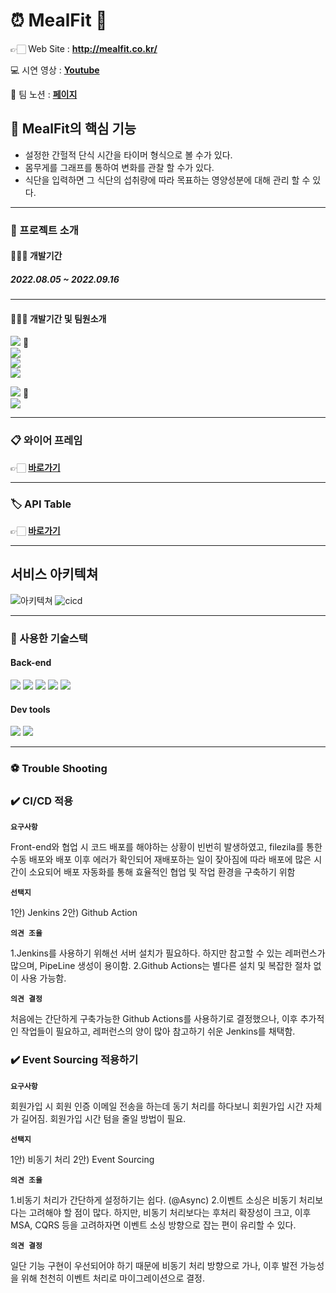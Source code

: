 # ⏰ **MealFit** 💪


👉🏻 Web Site : **http://mealfit.co.kr/**

💻 시연 영상 : 
[**Youtube**](https://)

🔗 팀 노션 : [**페이지**](https://www.notion.so/mealfit/71bb3a54c8cf43d2975dc8acbde1ddfb)  
  


## **🍳 MealFit의 핵심 기능**
- 설정한 간헐적 단식 시간을 타이머 형식으로 볼 수가 있다.
- 몸무게를 그래프를 통하여 변화를 관찰 할 수가 있다.
- 식단을 입력하면 그 식단의 섭취량에 따라 목표하는 영양성분에 대해 관리 할 수 있다.
---
### **🙌 프로젝트 소개**  
#### **👨‍👧‍👧 개발기간**
##### **2022.08.05 ~ 2022.09.16**
---
#### **👨‍👧‍👧 개발기간 및 팀원소개**
<!-- |이름|FE / BE|Github 주소|담당|
|---|---|---|---|
|구자현🔰|BE|https://github.com/9JaHyun|회원가입, CI/CD|
|백지영|BE|https://github.com/catgirl0313|로그인(일반, 카카오, 네이버, 구글)|
|안홍주|BE|https://github.com/hongju22|게시글, S3 이미지, 댓글|
|이창호|BE|https://github.com/chlee1234|식단 기록하기, 음식 검색|
|정종성🔰|FE|https://github.com/JJSEONG| |
|이 봄|FE|https://github.com/bom-Lee| | -->

[<img src="https://img.shields.io/badge/SPRING-구자현-brightgreen?style=for-the-badge"/>](https://github.com/9JaHyun) 🔰  
[<img src="https://img.shields.io/badge/SPRING-백지영-brightgreen?style=for-the-badge"/>](https://github.com/catgirl0313)  
[<img src="https://img.shields.io/badge/SPRING-안홍주-brightgreen?style=for-the-badge"/>](https://github.com/hongju22)  
[<img src="https://img.shields.io/badge/SPRING-이창호-brightgreen?style=for-the-badge"/>](https://github.com/chlee1234)  

[<img src="https://img.shields.io/badge/REACT-정종성-blue?style=for-the-badge"/>](https://github.com/JJSEONG) 🔰  
[<img src="https://img.shields.io/badge/REACT-이봄-blue?style=for-the-badge"/>](https://github.com/bom-Lee)  


---
### **📋 와이어 프레임**
👉🏻 [**바로가기**](https://www.notion.so/mealfit/99-1-Keukppock-MealFit-0b5590c999274a9ba1271e85774778fd#44d92648e1f6465e927f4116592c18c6)


---
### **🏷 API Table**
👉🏻 [**바로가기**](https://www.notion.so/mealfit/99-1-Keukppock-MealFit-0b5590c999274a9ba1271e85774778fd#ec54c369f1ad46608ce71656df6ddbf8)


---
## 서비스 아키텍쳐
![아키텍쳐](https://user-images.githubusercontent.com/97043760/190020857-6d54642a-7146-4b22-8644-e31984afccd6.png)
![cicd](https://user-images.githubusercontent.com/97043760/190021299-5470c21f-3ef8-43b8-ab3d-d16a782daf41.png)

---
### **🔨 사용한 기술스택**


#### **Back-end**  
<img src="https://camo.githubusercontent.com/ebd60befd49443c14417baff1700c7887f1a3c9c171612b2021a24c597e4b2ea/68747470733a2f2f696d672e736869656c64732e696f2f62616467652f72656469732d2532334444303033312e7376673f7374796c653d666f722d7468652d6261646765266c6f676f3d7265646973266c6f676f436f6c6f723d7768697465" /> <img src="https://camo.githubusercontent.com/92407fc26e09271d8137b8aaf1585b266f04046b96f1564dfe5a69f146e21301/68747470733a2f2f696d672e736869656c64732e696f2f62616467652f4a57542d3030303030303f7374796c653d666f722d7468652d6261646765266c6f676f3d4a534f4e253230776562253230746f6b656e73266c6f676f436f6c6f723d7768697465" /> <img src="https://camo.githubusercontent.com/7473d140f66003ad4a8053a8b462b32097303a202cc819827e5f8fd82171e61f/68747470733a2f2f696d672e736869656c64732e696f2f62616467652f537072696e67626f6f742d34373f7374796c653d666f722d7468652d6261646765266c6f676f3d537072696e67626f6f74266c6f676f436f6c6f723d7768697465" /> <img src="https://camo.githubusercontent.com/a4a4a017a5d519d7c4ce2a3cd3d2194fb7af4b1ca424850784565007c2acc7d8/68747470733a2f2f696d672e736869656c64732e696f2f62616467652f4d7953514c2d3030354338343f7374796c653d666f722d7468652d6261646765266c6f676f3d6d7973716c266c6f676f436f6c6f723d7768697465" /> <img src="https://camo.githubusercontent.com/3cc8eb3e3705250f3d4e19adcb36c55563d37cb19e8fc0792a0fc07a4e6e2e91/68747470733a2f2f696d672e736869656c64732e696f2f62616467652f416d617a6f6e5f4157532d4646393930303f7374796c653d666f722d7468652d6261646765266c6f676f3d616d617a6f6e617773266c6f676f436f6c6f723d7768697465" />  
 

#### **Dev tools**
<img src="https://camo.githubusercontent.com/ec0d32e85caf4723d5182a75338c89f85a2c3679aed0c46c9ee9fd1c8dc2a316/68747470733a2f2f696d672e736869656c64732e696f2f62616467652f6769742d2532334630353033332e7376673f7374796c653d666f722d7468652d6261646765266c6f676f3d676974266c6f676f436f6c6f723d7768697465" /> <img src="https://camo.githubusercontent.com/ad176bb5a61237550550e47d7e77dd5d1a846518df44c522d2ba9c0a7da6379c/68747470733a2f2f696d672e736869656c64732e696f2f62616467652f6769746875622d3138313731373f7374796c653d666f722d7468652d6261646765266c6f676f3d676974687562266c6f676f436f6c6f723d7768697465" />  

---
### **⚽ Trouble Shooting**

### ✔️ CI/CD 적용

**`요구사항`**

Front-end와 협업 시 코드 배포를 해야하는 상황이 빈번히 발생하였고, filezila를 통한 수동 배포와 배포 이후 에러가 확인되어 재배포하는 일이 잦아짐에 따라 배포에 많은 시간이 소요되어 배포 자동화를 통해 효율적인 협업 및 작업 환경을 구축하기 위함

**`선택지`**

1안) Jenkins
2안) Github Action

**`의견 조율`**

1.Jenkins를 사용하기 위해선 서버 설치가 필요하다. 하지만 참고할 수 있는 레퍼런스가 많으며, PipeLine 생성이 용이함.
2.Github Actions는 별다른 설치 및 복잡한 절차 없이 사용 가능함.

**`의견 결정`**

처음에는 간단하게 구축가능한 Github Actions를 사용하기로 결정했으나, 이후 추가적인 작업들이 필요하고, 레퍼런스의 양이 많아 참고하기 쉬운 Jenkins를 채택함.

### ✔️ Event Sourcing 적용하기

**`요구사항`**

회원가입 시 회원 인증 이메일 전송을 하는데 동기 처리를 하다보니 회원가입 시간 자체가 길어짐.
회원가입 시간 텀을 줄일 방법이 필요.

**`선택지`**

1안) 비동기 처리
2안) Event Sourcing 

**`의견 조율`**

1.비동기 처리가 간단하게 설정하기는 쉽다. (@Async)
2.이벤트 소싱은 비동기 처리보다는 고려해야 할 점이 많다. 하지만, 비동기 처리보다는 후처리 확장성이 크고, 이후 MSA, CQRS 등을 고려하자면 이벤트 소싱 방향으로 잡는 편이 유리할 수 있다.

**`의견 결정`**

일단 기능 구현이 우선되어야 하기 때문에 비동기 처리 방향으로 가나, 이후 발전 가능성을 위해 천천히 이벤트 처리로 마이그레이션으로 결정.
